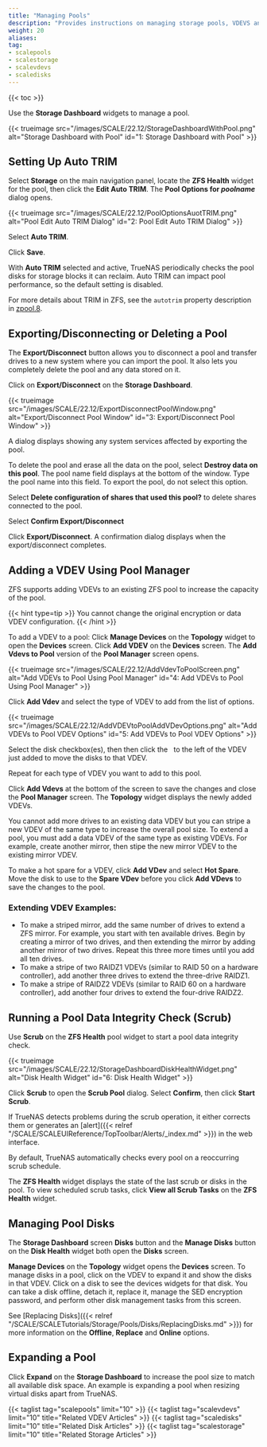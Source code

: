 ```yaml
---
title: "Managing Pools"
description: "Provides instructions on managing storage pools, VDEVS and disks in TrueNAS SCALE."
weight: 20
aliases: 
tag: 
- scalepools
- scalestorage
- scalevdevs
- scaledisks
---
```



{{< toc >}}


Use the **Storage Dashboard** widgets to manage a pool. 

{{< trueimage src="/images/SCALE/22.12/StorageDashboardWithPool.png" alt="Storage Dashboard with Pool" id="1: Storage Dashboard with Pool" >}}

## Setting Up Auto TRIM

Select **Storage** on the main navigation panel, locate the **ZFS Health** widget for the pool, then click the **Edit Auto TRIM**. The **Pool Options for *poolname*** dialog opens.

{{< trueimage src="/images/SCALE/22.12/PoolOptionsAuotTRIM.png" alt="Pool Edit Auto TRIM Dialog" id="2: Pool Edit Auto TRIM Dialog" >}}

Select **Auto TRIM**. 

Click **Save**.

With **Auto TRIM** selected and active, TrueNAS periodically checks the pool disks for storage blocks it can reclaim. 
Auto TRIM can impact pool performance, so the default setting is disabled. 

For more details about TRIM in ZFS, see the `autotrim` property description in [zpool.8](https://zfsonlinux.org/manpages/0.8.1/man8/zpool.8.html).

## Exporting/Disconnecting or Deleting a Pool

The **Export/Disconnect** button allows you to disconnect a pool and transfer drives to a new system where you can import the pool. 
It also lets you completely delete the pool and any data stored on it. 

Click on **Export/Disconnect** on the **Storage Dashboard**.

{{< trueimage src="/images/SCALE/22.12/ExportDisconnectPoolWindow.png" alt="Export/Disconnect Pool Window" id="3: Export/Disconnect Pool Window" >}}

A dialog displays showing any system services affected by exporting the pool.

To delete the pool and erase all the data on the pool, select **Destroy data on this pool**. 
The pool name field displays at the bottom of the window. Type the pool name into this field. To export the pool, do not select this option.

Select **Delete configuration of shares that used this pool?** to delete shares connected to the pool.

Select **Confirm Export/Disconnect**

Click **Export/Disconnect**. A confirmation dialog displays when the export/disconnect completes.

## Adding a VDEV Using Pool Manager

ZFS supports adding VDEVs to an existing ZFS pool to increase the capacity of the pool. 

{{< hint type=tip >}}
You cannot change the original encryption or data VDEV configuration.
{{< /hint >}}

To add a VDEV to a pool:
Click **Manage Devices** on the **Topology** widget to open the **Devices** screen. 
Click **Add VDEV** on the **Devices** screen. The **Add Vdevs to Pool** version of the **Pool Manager** screen opens.

{{< trueimage src="/images/SCALE/22.12/AddVdevToPoolScreen.png" alt="Add VDEVs to Pool Using Pool Manager" id="4: Add VDEVs to Pool Using Pool Manager" >}}

Click **Add Vdev** and select the type of VDEV to add from the list of options.

{{< trueimage src="/images/SCALE/22.12/AddVDEVtoPoolAddVDevOptions.png" alt="Add VDEVs to Pool VDEV Options" id="5: Add VDEVs to Pool VDEV Options" >}}

Select the disk checkbox(es), then then click the <i class="fa fa-arrow-right" aria-hidden="true" title="Right Arrow"></i>&nbsp; to the left of the VDEV just added to move the disks to that VDEV.

Repeat for each type of VDEV you want to add to this pool.

Click **Add Vdevs** at the bottom of the screen to save the changes and close the **Pool Manager** screen. 
The **Topology** widget displays the newly added VDEVs.

You cannot add more drives to an existing data VDEV but you can stripe a new VDEV of the same type to increase the overall pool size. 
To extend a pool, you must add a data VDEV of the same type as existing VDEVs. For example, create another mirror, then stipe the new mirror VDEV to the existing mirror VDEV.

To make a hot spare for a VDEV, click **Add VDev** and select **Hot Spare**. 
Move the disk to use to the **Spare VDev** before you click **Add VDevs** to save the changes to the pool.

### Extending VDEV Examples:

* To make a striped mirror, add the same number of drives to extend a ZFS mirror. 
  For example, you start with ten available drives. Begin by creating a mirror of two drives, and then extending the mirror by adding another mirror of two drives. Repeat this three more times until you add all ten drives.
* To make a stripe of two RAIDZ1 VDEVs (similar to RAID 50 on a hardware controller), add another three drives to extend the three-drive RAIDZ1.
* To make a stripe of RAIDZ2 VDEVs (similar to RAID 60 on a hardware controller), add another four drives to extend the four-drive RAIDZ2.

## Running a Pool Data Integrity Check (Scrub)

Use **Scrub** on the **ZFS Health** pool widget to start a pool data integrity check.

{{< trueimage src="/images/SCALE/22.12/StorageDashboardDiskHealthWidget.png" alt="Disk Health Widget" id="6: Disk Health Widget" >}}

Click **Scrub** to open the **Scrub Pool** dialog.
Select **Confirm**, then click **Start Scrub**.

If TrueNAS detects problems during the scrub operation, it either corrects them or generates an [alert]({{< relref "/SCALE/SCALEUIReference/TopToolbar/Alerts/_index.md" >}}) in the web interface.

By default, TrueNAS automatically checks every pool on a reoccurring scrub schedule.

The **ZFS Health** widget displays the state of the last scrub or disks in the pool.
To view scheduled scrub tasks, click **View all Scrub Tasks** on the **ZFS Health** widget.

## Managing Pool Disks

The **Storage Dashboard** screen **Disks** button and the **Manage Disks** button on the **Disk Health** widget both open the **Disks** screen. 

**Manage Devices** on the **Topology** widget opens the **Devices** screen. 
To manage disks in a pool, click on the VDEV to expand it and show the disks in that VDEV. 
Click on a disk to see the devices widgets for that disk. 
You can take a disk offline, detach it, replace it, manage the SED encryption password, and perform other disk management tasks from this screen.

See [Replacing Disks]({{< relref "/SCALE/SCALETutorials/Storage/Pools/Disks/ReplacingDisks.md" >}}) for more information on the **Offline**, **Replace** and **Online** options.

## Expanding a Pool

Click **Expand** on the **Storage Dashboard** to increase the pool size to match all available disk space. An example is expanding a pool when resizing virtual disks apart from TrueNAS.

{{< taglist tag="scalepools" limit="10" >}}
{{< taglist tag="scalevdevs" limit="10" title="Related VDEV Articles" >}}
{{< taglist tag="scaledisks" limit="10" title="Related Disk Articles" >}}
{{< taglist tag="scalestorage" limit="10" title="Related Storage Articles" >}}